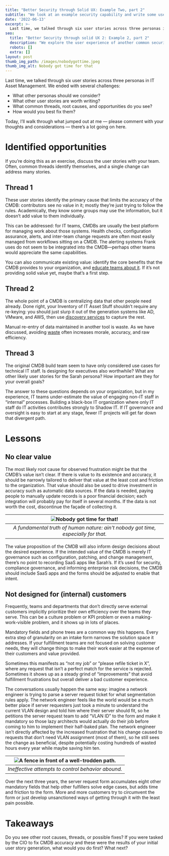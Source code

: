 ```yaml
---
title: "Better Security through Solid UX: Example Two, part 2"
subtitle: "We look at an example security capability and write some user stories"
date: '2022-06-13'
excerpt: >-
  Last time, we talked through six user stories across three personas in IT Asset Management. Today, I’ll walk through what jumped out at me — please comment with your thoughts and considerations — there’s a lot going on here.
seo:
  title: "Better Security through solid UX 2: Example 2, part 2"
  description: "We explore the user experience of another common security-relevant task: using a CMDB."
  robots: []
  extra: []
layout: post
thumb_img_path: /images/nobodygottime.jpeg
thumb_img_alt: Nobody got time for that
---
```

Last time, we talked through six user stories across three personas in IT Asset Management. We ended with several challenges:

-   What other personas should we consider?
-   What other user stories are worth writing?
-   What common threads, root causes, and opportunities do you see?
-   How would you best fix them?

Today, I’ll walk through what jumped out at me — please comment with your thoughts and considerations — there’s a lot going on here.

# Identified opportunities

If you’re doing this as an exercise, discuss the user stories with your team. Often, common threads identify themselves, and a single change can address many stories.

## Thread 1

These user stories identify the primary cause that limits the accuracy of the CMDB: contributors see no value in it; mostly they’re just trying to follow the rules. Academically, they know some groups may use the information, but it doesn’t add value to them individually.

This can be addressed: for IT teams, CMDBs are usually the best platform for managing work about those systems. Health checks, configuration assurance, alerts, and inter-team change requests are often most easily managed from workflows sitting on a CMDB. The alerting systems Frank uses do not seem to be integrated into the CMDB—perhaps other teams would appreciate the same capabilities.

You can also communicate existing value: identify the core benefits that the CMDB provides to your organization, and [educate teams about it](https://saltyonsecurity.net/posts/securitymarketing/). If it’s not providing solid value yet, maybe that’s a first step.

## Thread 2

The whole point of a CMDB is centralizing data that other people need already. Done right, your Inventory of IT Asset Stuff shouldn’t require any re-keying: you should just slurp it out of the generation systems like AD, VMware, and AWS, then use [discovery services](https://saltyonsecurity.net/posts/cis1_3-5/) to capture the rest.

Manual re-entry of data maintained in another tool is waste. As we have discussed, avoiding [waste](https://www.lean.org/lexicon-terms/muda-mura-muri/) often increases morale, accuracy, and raw efficiency.

## Thread 3

The original CMDB build team seem to have only considered use cases for technical IT staff. Is designing for executives also worthwhile? What are other likely user stories for the Sarah persona? How important are they for your overall goals?

The answer to these questions depends on your organization, but in my experience, IT teams under-estimate the value of engaging non-IT staff in “internal” processes. Building a black-box IT organization where only IT staff do IT activities contributes strongly to Shadow IT. If IT governance and oversight is easy to start at any stage, fewer IT projects will get far down that divergent path.

# Lessons

## No clear value

The most likely root cause for observed frustration might be that the CMDB’s value isn’t clear. If there is value to its existence and accuracy, it should be narrowly tailored to deliver that value at the least cost and friction to the organization. That value should also be used to drive investment in accuracy such as automatic data sources. If the data is needed, paying people to manually update records is a poor financial decision; each integration will probably pay for itself in several months. If the data is not worth the cost, discontinue the façade of collecting it.


| ![Nobody got time for that!](/images/nobodygottime.jpeg) |
|:---:|
| *A fundamental truth of human nature: ain't nobody got time, especially for that.* |

The value proposition of the CMDB will also inform design decisions about the desired experience. If the intended value of the CMDB is merely IT governance such as configuration, patching, and change management, there’s no point to recording SaaS apps like Sarah’s. If it’s used for security, compliance governance, and informing enterprise risk decisions, the CMDB should include SaaS apps and the forms should be adjusted to enable that intent.

## Not designed for (internal) customers

Frequently, teams and departments that don’t directly serve external customers implicitly prioritize their own efficiency over the teams they serve. This can be a culture problem or KPI problem or even a making-work-visible problem, and it shows up in lots of places.

Mandatory fields and phone trees are a common way this happens. Every extra step of granularity on an intake form narrows the solution space it addresses. If your fulfillment teams are not focused on solving customer needs, they will change things to make their work easier at the expense of their customers and value provided.

Sometimes this manifests as “not my job” or “please refile ticket in X”, where any request that isn’t a perfect match for the service is rejected. Sometimes it shows up as a steady grind of “improvements” that avoid fulfillment frustrations but overall deliver a bad customer experience.

The conversations usually happen the same way: imagine a network engineer is trying to parse a server request ticket for what segmentation rules apply. The network engineer feels like the world would be a much better place if server requesters just took a minute to understand the current VLAN design and told him where their server should fit, so he petitions the server request team to add “VLAN ID” to the form and make it mandatory so those lazy architects would actually do their job before coming to him to implement their half-baked plan. The network engineer isn’t directly affected by the increased frustration that his change caused to requests that don’t need VLAN assignment (most of them), so he still sees the change as beneficial, despite potentially costing hundreds of wasted hours every year while maybe saving him ten.


| ![A fence in front of a well-trodden path.](/images/notmyjob.jpeg) |
|:---:|
| *Ineffective attempts to control behavior abound.* |


Over the next three years, the server request form accumulates eight other mandatory fields that help other fulfillers solve edge cases, but adds time and friction to the form. More and more customers try to circumvent the form or just develop unsanctioned ways of getting through it with the least pain possible.

# Takeaways

Do you see other root causes, threads, or possible fixes? If you were tasked by the CIO to fix CMDB accuracy and these were the results of your initial user story generation, what would you do first? What next?
